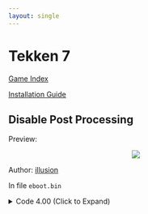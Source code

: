```yaml
---
layout: single
---
```


# Tekken 7

[Game Index](/patch/#ps4)

[Installation Guide](/install-instructions/)

## Disable Post Processing

Preview:
<p align="center">
<img src="https://img-assets.illusion0001.workers.dev/assets/images/patches/preview/TekkenGame/TekkenGame_PostProcess.png">
</p>

Author: [illusion](https://twitter.com/illusion0002)

In file `eboot.bin`

<details>
<summary>Code 4.00 (Click to Expand)</summary>

{% highlight yml %}
- game: "Tekken 7"
  app_ver: "04.00"
  patch_ver: "1.0"
  name: "Disable Post Processing"
  author: "illusion"
  note:
  arch: generic_orbis
  enabled: False # Todo: move this to a separate file
  patch_list:
        - [ bytes, 0x1B01EDC, "48 E9" ]
{% endhighlight %}

</details>
